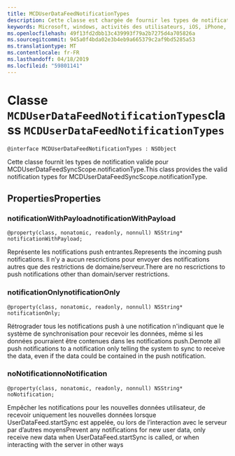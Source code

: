 ```yaml
---
title: MCDUserDataFeedNotificationTypes
description: Cette classe est chargée de fournir les types de notification
keywords: Microsoft, windows, activités des utilisateurs, iOS, iPhone, objectiveC, les appareils, Project Rome connectés
ms.openlocfilehash: 49f13fd2dbb13c439993f79a2b7275d4a705826a
ms.sourcegitcommit: 945a0f4bda02e3b4eb9a665379c2af9bd5285a53
ms.translationtype: MT
ms.contentlocale: fr-FR
ms.lasthandoff: 04/18/2019
ms.locfileid: "59801141"
---
```

# <a name="class-mcduserdatafeednotificationtypes"></a><span data-ttu-id="aea88-104">Classe `MCDUserDataFeedNotificationTypes`</span><span class="sxs-lookup"><span data-stu-id="aea88-104">class `MCDUserDataFeedNotificationTypes`</span></span>

```
@interface MCDUserDataFeedNotificationTypes : NSObject
```

<span data-ttu-id="aea88-105">Cette classe fournit les types de notification valide pour MCDUserDataFeedSyncScope.notificationType.</span><span class="sxs-lookup"><span data-stu-id="aea88-105">This class provides the valid notification types for MCDUserDataFeedSyncScope.notificationType.</span></span>


## <a name="properties"></a><span data-ttu-id="aea88-106">Properties</span><span class="sxs-lookup"><span data-stu-id="aea88-106">Properties</span></span>

### <a name="notificationwithpayload"></a><span data-ttu-id="aea88-107">notificationWithPayload</span><span class="sxs-lookup"><span data-stu-id="aea88-107">notificationWithPayload</span></span>
`@property(class, nonatomic, readonly, nonnull) NSString* notificationWithPayload;`

<span data-ttu-id="aea88-108">Représente les notifications push entrantes.</span><span class="sxs-lookup"><span data-stu-id="aea88-108">Represents the incoming push notifications.</span></span>  <span data-ttu-id="aea88-109">Il n’y a aucun rescrictions pour envoyer des notifications autres que des restrictions de domaine/serveur.</span><span class="sxs-lookup"><span data-stu-id="aea88-109">There are no rescrictions to push notifications other than domain/server restrictions.</span></span>

### <a name="notificationonly"></a><span data-ttu-id="aea88-110">notificationOnly</span><span class="sxs-lookup"><span data-stu-id="aea88-110">notificationOnly</span></span>
`@property(class, nonatomic, readonly, nonnull) NSString* notificationOnly;`

<span data-ttu-id="aea88-111">Rétrograder tous les notifications push à une notification n'indiquant que le système de synchronisation pour recevoir les données, même si les données pourraient être contenues dans les notifications push.</span><span class="sxs-lookup"><span data-stu-id="aea88-111">Demote all push notifications to a notification only telling the system to sync to receive the data, even if the data could be contained in the push notification.</span></span>


### <a name="nonotification"></a><span data-ttu-id="aea88-112">noNotification</span><span class="sxs-lookup"><span data-stu-id="aea88-112">noNotification</span></span>
`@property(class, nonatomic, readonly, nonnull) NSString* noNotification;`

<span data-ttu-id="aea88-113">Empêcher les notifications pour les nouvelles données utilisateur, de recevoir uniquement les nouvelles données lorsque UserDataFeed.startSync est appelée, ou lors de l’interaction avec le serveur par d’autres moyens</span><span class="sxs-lookup"><span data-stu-id="aea88-113">Prevent any notifications for new user data, only receive new data when UserDataFeed.startSync is called, or when interacting with the server in other ways</span></span>
